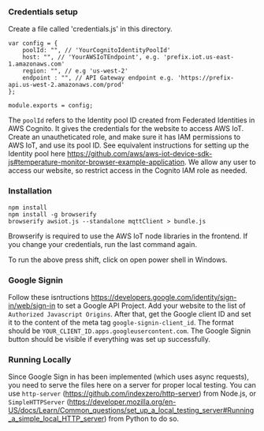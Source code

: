
### Credentials setup
Create a file called 'credentials.js' in this directory.
```
var config = {
	poolId: "", // 'YourCognitoIdentityPoolId'
	host: "", // 'YourAWSIoTEndpoint', e.g. 'prefix.iot.us-east-1.amazonaws.com'
	region: "", // e.g 'us-west-2'
	endpoint : "", // API Gateway endpoint e.g. 'https://prefix-api.us-west-2.amazonaws.com/prod'
};

module.exports = config;
```

The `poolId` refers to the Identity pool ID created from Federated Identities in AWS Cognito. It gives the credentials for the website to access AWS IoT. Create an unautheticated role, and make sure it has IAM permissions to AWS IoT, and use its pool ID. See equivalent instructions for setting up the Identity pool here https://github.com/aws/aws-iot-device-sdk-js#temperature-monitor-browser-example-application. We allow any user to access our website, so restrict access in the Cognito IAM role as needed. 

### Installation
```
npm install
npm install -g browserify
browserify awsiot.js --standalone mqttClient > bundle.js
```
Browserify is required to use the AWS IoT node libraries in the frontend. If you change your credentials, run the last command again.

To run the above press shift, click on open power shell in Windows.

### Google Signin 
Follow these isntructions https://developers.google.com/identity/sign-in/web/sign-in to set a Google API Project. Add your website to the list of `Authorized Javascript Origins`. After that, get the Google client ID and set it to the content of the meta tag `google-signin-client_id`. The format should be `YOUR_CLIENT_ID.apps.googleusercontent.com`. The Google Signin button should be visible if everything was set up successfully. 

### Running Locally 
Since Google Sign in has been implemented (which uses async requests), you need to serve the files here on a server for proper local testing. You can use `http-server` (https://github.com/indexzero/http-server) from Node.js, or `SimpleHTTPServer` (https://developer.mozilla.org/en-US/docs/Learn/Common_questions/set_up_a_local_testing_server#Running_a_simple_local_HTTP_server) from Python to do so. 

